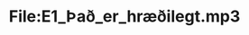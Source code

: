 ---
title: File:E1_Það_er_hræðilegt.mp3
recording of: Það er hræðilegt.
reading speed: slow
speaker: E
license: CC0
---